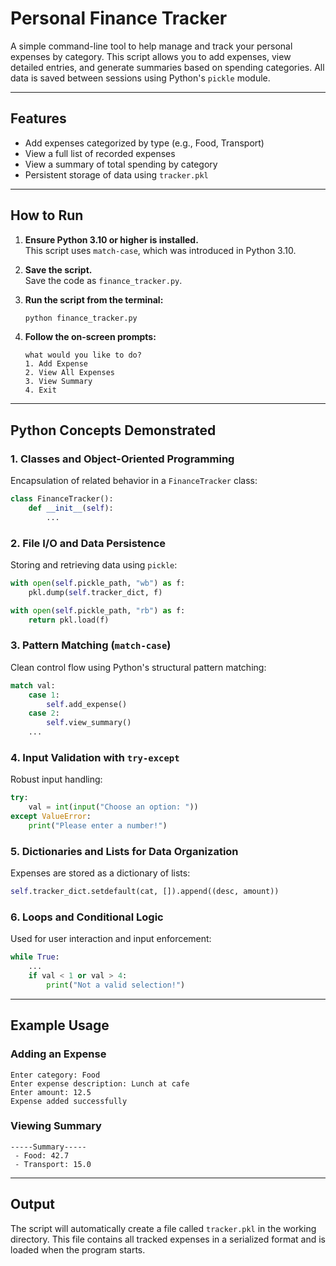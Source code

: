 # Personal Finance Tracker

A simple command-line tool to help manage and track your personal expenses by category. This script allows you to add expenses, view detailed entries, and generate summaries based on spending categories. All data is saved between sessions using Python's `pickle` module.

---

## Features

- Add expenses categorized by type (e.g., Food, Transport)
- View a full list of recorded expenses
- View a summary of total spending by category
- Persistent storage of data using `tracker.pkl`

---

## How to Run

1. **Ensure Python 3.10 or higher is installed.**  
   This script uses `match-case`, which was introduced in Python 3.10.

2. **Save the script.**  
   Save the code as `finance_tracker.py`.

3. **Run the script from the terminal:**

   ```bash
   python finance_tracker.py
   ```

4. **Follow the on-screen prompts:**

   ```
   what would you like to do?
   1. Add Expense
   2. View All Expenses
   3. View Summary
   4. Exit
   ```

---

## Python Concepts Demonstrated

### 1. Classes and Object-Oriented Programming

Encapsulation of related behavior in a `FinanceTracker` class:

```python
class FinanceTracker():
    def __init__(self):
        ...
```

### 2. File I/O and Data Persistence

Storing and retrieving data using `pickle`:

```python
with open(self.pickle_path, "wb") as f:
    pkl.dump(self.tracker_dict, f)

with open(self.pickle_path, "rb") as f:
    return pkl.load(f)
```

### 3. Pattern Matching (`match-case`)

Clean control flow using Python's structural pattern matching:

```python
match val:
    case 1:
        self.add_expense()
    case 2:
        self.view_summary()
    ...
```

### 4. Input Validation with `try-except`

Robust input handling:

```python
try:
    val = int(input("Choose an option: "))
except ValueError:
    print("Please enter a number!")
```

### 5. Dictionaries and Lists for Data Organization

Expenses are stored as a dictionary of lists:

```python
self.tracker_dict.setdefault(cat, []).append((desc, amount))
```

### 6. Loops and Conditional Logic

Used for user interaction and input enforcement:

```python
while True:
    ...
    if val < 1 or val > 4:
        print("Not a valid selection!")
```

---

## Example Usage

### Adding an Expense

```
Enter category: Food
Enter expense description: Lunch at cafe
Enter amount: 12.5
Expense added successfully
```

### Viewing Summary

```
-----Summary-----
 - Food: 42.7
 - Transport: 15.0
```

---

## Output

The script will automatically create a file called `tracker.pkl` in the working directory. This file contains all tracked expenses in a serialized format and is loaded when the program starts.

